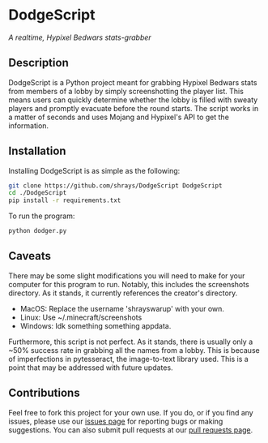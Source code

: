 # DodgeScript

_A realtime, Hypixel Bedwars stats-grabber_

## Description
DodgeScript is a Python project meant for grabbing Hypixel Bedwars stats from members of a lobby by simply screenshotting the player list. This means users can quickly determine whether the lobby is filled with sweaty players and promptly evacuate before the round starts. The script works in a matter of seconds and uses Mojang and Hypixel's API to get the information.
## Installation
Installing DodgeScript is as simple as the following:
```sh
git clone https://github.com/shrays/DodgeScript DodgeScript
cd ./DodgeScript
pip install -r requirements.txt
```
To run the program:
```sh
python dodger.py
```
## Caveats
There may be some slight modifications you will need to make for your computer for this program to run. Notably, this includes the screenshots directory. As it stands, it currently references the creator's directory.
- MacOS: Replace the username 'shrayswarup' with your own.
- Linux: Use ~/.minecraft/screenshots
- Windows: Idk something something appdata.

Furthermore, this script is not perfect. As it stands, there is usually only a ~50% success rate in grabbing all the names from a lobby. This is because of imperfections in pytesseract, the image-to-text library used. This is a point that may be addressed with future updates.
## Contributions
Feel free to fork this project for your own use. If you do, or if you find any issues, please use our [issues page](https://github.com/shrays/DodgeScript/issues) for reporting bugs or making suggestions. You can also submit pull requests at our [pull requests page](https://github.com/shrays/DodgeScript/pulls).